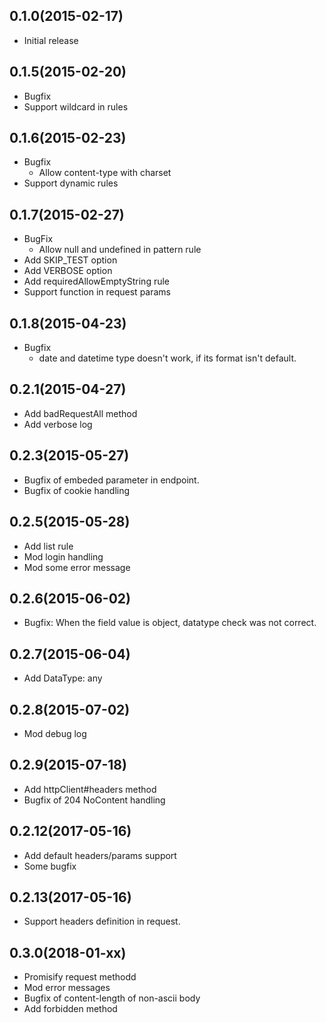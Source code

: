 ## 0.1.0(2015-02-17)
- Initial release

## 0.1.5(2015-02-20)
- Bugfix
- Support wildcard in rules

## 0.1.6(2015-02-23)
- Bugfix
  - Allow content-type with charset
- Support dynamic rules

## 0.1.7(2015-02-27)
- BugFix
  - Allow null and undefined in pattern rule
- Add SKIP_TEST option
- Add VERBOSE option
- Add requiredAllowEmptyString rule
- Support function in request params

## 0.1.8(2015-04-23)
- Bugfix
  - date and datetime type doesn't work, if its format isn't default.

## 0.2.1(2015-04-27)
- Add badRequestAll method
- Add verbose log

## 0.2.3(2015-05-27)
- Bugfix of embeded parameter in endpoint.
- Bugfix of cookie handling

## 0.2.5(2015-05-28)
- Add list rule
- Mod login handling
- Mod some error message

## 0.2.6(2015-06-02)
- Bugfix: When the field value is object, datatype check was not correct.

## 0.2.7(2015-06-04)
- Add DataType: any

## 0.2.8(2015-07-02)
- Mod debug log

## 0.2.9(2015-07-18)
- Add httpClient#headers method
- Bugfix of 204 NoContent handling

## 0.2.12(2017-05-16)
- Add default headers/params support
- Some bugfix

## 0.2.13(2017-05-16)
- Support headers definition in request.

## 0.3.0(2018-01-xx)
- Promisify request methodd
- Mod error messages
- Bugfix of content-length of non-ascii body
- Add forbidden method
